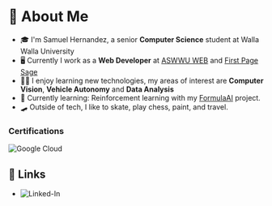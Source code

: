 <!-- # Hello there! <img src="https://media.giphy.com/media/hvRJCLFzcasrR4ia7z/giphy.gif" width="25px"> -->

<!--
Inspired: https://github.com/SanchezPepe/sanchezpepe

**SamuelHernandez/SamuelSHernandez** is a ✨ _special_ ✨ repository because its `README.md` (this file) appears on your GitHub profile.
languages: https://github.com/Ileriayo/markdown-badges#languages
-->

# 🚀 About Me

- 🎓 I'm Samuel Hernandez, a senior **Computer Science** student at Walla Walla University
- 🖥 Currently I work as a **Web Developer** at [ASWWU WEB](https://github.com/ASWWU-Web) and [First Page Sage](https://firstsagepage.com)
- 👨‍💻 I enjoy learning new technologies, my areas of interest are **Computer Vision**, **Vehicle Autonomy** and **Data Analysis**
- 📓 Currently learning: Reinforcement learning with my [FormulaAI](https://github.com/SamuelSHernandez/FormulaAI) project.
- 🛹 Outside of tech, I like to skate, play chess, paint, and travel.
<!-- 
## 🛠️ Languages
![python](https://img.shields.io/badge/Python-3776AB?style=for-the-badge&logo=python&logoColor=white)
![C++](https://img.shields.io/badge/c++-%2300599C.svg?style=for-the-badge&logo=c%2B%2B&logoColor=white)

### Front-End Development
![html](https://img.shields.io/badge/HTML5-E34F26?style=for-the-badge&logo=html5&logoColor=white)
![css](https://img.shields.io/badge/CSS3-1572B6?style=for-the-badge&logo=css3&logoColor=white)
![bootstrap](https://img.shields.io/badge/Bootstrap-563D7C?style=for-the-badge&logo=bootstrap&logoColor=white)

### Database
![mysql](https://img.shields.io/badge/MySQL-00000F?style=for-the-badge&logo=mysql&logoColor=white)
 -->
### Certifications
![Google Cloud](https://www.cloudskillsboost.google/public_profiles/96ad637f-cef7-476d-8028-cca73d1b9f97)



## 🔗 Links
<!-- - ![portfolio](https://samuel-hernandez.com/) -->
- ![Linked-In](https://www.linkedin.com/in/samuel-hernandez-6340861a6/)



